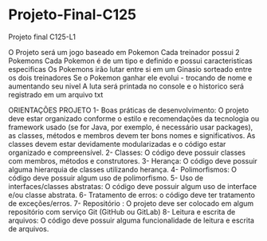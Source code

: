 # Projeto-Final-C125
Projeto final C125-L1

O Projeto será um jogo baseado em Pokemon
Cada treinador possui 2 Pokemons
Cada Pokemon é de um tipo e definido e possui caracteristicas especificas
Os Pokemons irão lutar entre si em um Ginasio sorteado entre os dois treinadores
Se o Pokemon ganhar ele evolui - trocando de nome e aumentando seu nivel
A luta será printada no console e o historico será registrado em um arquivo txt


ORIENTAÇÕES PROJETO
1- Boas práticas de desenvolvimento: O projeto deve estar organizado conforme o estilo e
recomendações da tecnologia ou framework usado (se for Java, por exemplo, é necessário
usar packages), as classes, métodos e membros devem ter bons nomes e significativos. As
classes devem estar devidamente modularizadas e o código estar organizado e
compreensível.
2- Classes: O código deve possuir classes com membros, métodos e construtores.
3- Herança: O código deve possuir alguma hierarquia de classes utilizando herança.
4- Polimorfismos: O código deve possuir algum uso de polimorfismo.
5- Uso de interfaces/classes abstratas: O código deve possuir algum uso de interface e/ou
classe abstrata.
6- Tratamento de erros: o código deve ter tratamento de exceções/erros.
7- Repositório : O projeto deve ser colocado em algum repositório com serviço Git (GitHub
ou GitLab)
8- Leitura e escrita de arquivos: O código deve possuir alguma funcionalidade de leitura e
escrita de arquivos.
